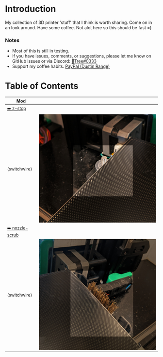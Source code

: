 # Introduction
My collection of 3D printer 'stuff' that I think is worth sharing. Come on in an look around. Have some coffee. Not alot here so this should be fast =)


### Notes
- Most of this is still in testing.
- If you have issues, comments, or suggestions, please let me know on GitHub issues or via Discord: [:page_facing_up:Tree#0333](https://discordapp.com/users/934247044569264239)
- Support my coffee habits. [PayPal (Dustin Range)](https://www.paypal.com/paypalme/DustinRange)

# Table of Contents
| Mod |  |
| --- | :---: |
| [:arrow_right: z-stop](/z-stop/)
(switchwire) | [![](/images/z-stop.jpg)](/z-stop/) |
| [:arrow_right: nozzle-scrub](/nozzle-scrub/)
(switchwire) | [![](/images/nozzle-scrub.jpg)](/nozzle-scrub/) |

